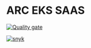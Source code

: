 # ARC EKS SAAS 

[![Quality gate](https://sonarcloud.io/api/project_badges/quality_gate?project=sourcefuse_terraform-aws-arc-eks-saas&token=753087a003438b8bb11e624ea44302d9044d428e)](https://sonarcloud.io/summary/new_code?id=sourcefuse_terraform-aws-arc-eks-saas)

[![snyk](https://github.com/sourcefuse/terraform-aws-arc-eks-saas/actions/workflows/snyk.yaml/badge.svg)](https://github.com/sourcefuse/terraform-aws-arc-eks-saas/blob/main/.github/workflows/synk.yaml)